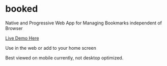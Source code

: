 # booked

Native and Progressive Web App for Managing Bookmarks independent of Browser

[Live Demo Here](https://booked.byteword.net)

Use in the web or add to your home screen

Best viewed on mobile currently, not desktop optimized.
